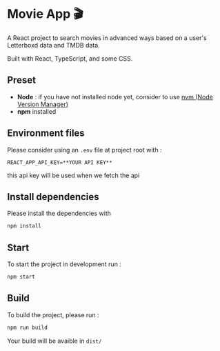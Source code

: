 # Movie App 🎬

A React project to search movies in advanced ways based on a user's Letterboxd data and TMDB data.

Built with React, TypeScript, and some CSS.

## Preset

- **Node** : if you have not installed node yet, consider to use [nvm (Node Version Manager)](https://github.com/nvm-sh/nvm)
- **npm** installed

## Environment files

Please consider using an `.env` file at project root with :

```env
REACT_APP_API_KEY=**YOUR API KEY**
```

this api key will be used when we fetch the api

## Install dependencies

Please install the dependencies with

```bash
npm install
```

## Start

To start the project in development run :

```bash
npm start
```

## Build

To build the project, please run :

```bash
npm run build
```

Your build will be avaible in `dist/`
